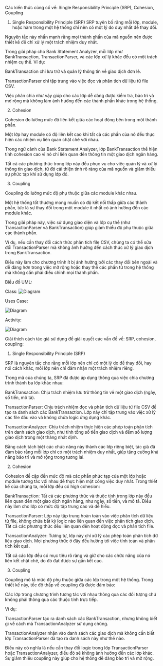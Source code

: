 Các kiến thức củng cố về: Single Responsibility Principle (SRP), Cohesion, Coupling

1. Single Responsibility Principle (SRP)
SRP tuyên bố rằng mỗi lớp, module, hoặc hàm trong một hệ thống chỉ nên có một lý do duy nhất để thay đổi.

Nguyên tắc này nhấn mạnh rằng mọi thành phần của mã nguồn nên được thiết kế để chỉ xử lý một trách nhiệm duy nhất.

Trong giải pháp cho Bank Statement Analyzer, mỗi lớp như BankTransaction, TransactionParser, và các lớp xử lý khác đều có một trách nhiệm cụ thể. Ví dụ:

BankTransaction chỉ lưu trữ và quản lý thông tin về giao dịch đơn lẻ.

TransactionParser chỉ tập trung vào việc đọc và phân tích dữ liệu từ file CSV.

Việc phân chia như vậy giúp cho các lớp dễ dàng được kiểm tra, bảo trì và mở rộng mà không làm ảnh hưởng đến các thành phần khác trong hệ thống.

2. Cohesion
   
Cohesion đo lường mức độ liên kết giữa các hoạt động bên trong một thành phần. 

Một lớp hay module có độ liên kết cao khi tất cả các phần của nó đều thực hiện các nhiệm vụ liên quan chặt chẽ với nhau.

Trong ngữ cảnh của Bank Statement Analyzer, lớp BankTransaction thể hiện tính cohesion cao vì nó chỉ liên quan đến thông tin một giao dịch ngân hàng. 

Tất cả các phương thức trong lớp này đều phục vụ cho việc quản lý và xử lý thông tin giao dịch, từ đó cải thiện tính rõ ràng của mã nguồn và giảm thiểu sự phức tạp khi sử dụng lớp đó.

3. Coupling

Coupling đo lường mức độ phụ thuộc giữa các module khác nhau. 

Một hệ thống tốt thường mong muốn có độ kết nối thấp giữa các thành phần, tức là sự thay đổi trong một module ít nhất có ảnh hưởng đến các module khác.

Trong giải pháp này, việc sử dụng giao diện và lớp cụ thể (như TransactionParser và BankTransaction) giúp giảm thiểu độ phụ thuộc giữa các thành phần. 

Ví dụ, nếu cần thay đổi cách thức phân tích file CSV, chúng ta có thể sửa đổi TransactionParser mà không ảnh hưởng đến cách thức xử lý giao dịch trong BankTransaction.

Điều này làm cho chương trình ít bị ảnh hưởng bởi các thay đổi bên ngoài và dễ dàng hơn trong việc mở rộng hoặc thay thế các phần tử trong hệ thống mà không cần phải điều chỉnh mọi thành phần.

Biểu đồ UML:

Class:
![Diagram](https://www.planttext.com/api/plantuml/png/b99BJiCm48RtESKiKwcvG5HLBMK94b8hzeDZWeLZHvx9WY9Ene8ZSGNyI5MB6gbuOSdp-EQV6Nz_Vcs8qV4qw4fe988RDAy7XuPGiB86tYlmfu4EMRPmw-_PW8ET3BVGsUb9duoT9E7K639RsBDJfeyUW5voIAuN6IHQjv4Jx1afnPzXmJtZFgfPQQRo0Hr9Dsi56CDpjt-idvMMfqHFk5F4gryDhel0hK7zTioGNix1CkgQpq7q1x7GIkRUnNQlm2nXi8PVMb265_7EjOnPA5s74sbX2LUUHIeW_89wwzHH_hU81z_Zk4eJNvPZuiGlbzSqwulFru9mqekXghIRSWOcDrKRQRhmhty0003__mC0)

Uses Case:

![Diagram](https://www.planttext.com/api/plantuml/png/UhzxlqDnIM9HIMbk3bTYSab-aK9eSMeH5nU8LD3LjLFG24fDJ548AKhCAmRAP-Rd5MiYIJedvYINvYIMf2g4v9Savg18vPVcbU3Kw9QP1pGrlm2FoIMfwVb5cLMf2i45gNafcNdfcbmEG0R8fG00003__mC0)

Activity:

![Diagram](https://www.planttext.com/api/plantuml/png/L8un3i8m34NtdCBdA4j5gsv8gAtOhSOg4SQ9OcU0gp5m9Av0sWcsh_-UllxdzMxLC5kvizk3QqP23qDWWcww75npngm4FHg2HJYYtEQCehXOY59vXxmKHYEOeo5lJInYy6Cf185J5BjMEWJnLKr_mhvZjCOSdWHJ8l51rjhsGHFZ0qRImbOzjPXSM_bs-Gi00F__0m00)

Giải thích cách tác giả sử dụng để giải quyết các vấn đề về: SRP, cohesion, coupling:

1. Single Responsibility Principle (SRP)

SRP là nguyên tắc cho rằng mỗi lớp nên chỉ có một lý do để thay đổi, hay nói cách khác, mỗi lớp nên chỉ đảm nhận một trách nhiệm riêng.

Trong mã của chúng ta, SRP đã được áp dụng thông qua việc chia chương trình thành ba lớp khác nhau:

BankTransaction: Chịu trách nhiệm lưu trữ thông tin về một giao dịch (ngày, số tiền, mô tả).

TransactionParser: Chịu trách nhiệm đọc và phân tích dữ liệu từ file CSV để tạo ra danh sách các BankTransaction. Lớp này chỉ tập trung vào việc xử lý các file đầu vào và không chứa logic ứng dụng khác.

TransactionAnalyzer: Chịu trách nhiệm thực hiện các phép toán phân tích trên danh sách giao dịch, như tính tổng số tiền giao dịch và đếm số lượng giao dịch trong một tháng nhất định.

Bằng cách tách biệt các chức năng này thành các lớp riêng biệt, tác giả đã đảm bảo rằng mỗi lớp chỉ có một trách nhiệm duy nhất, giúp tăng cường khả năng bảo trì và mở rộng trong tương lai.

2. Cohesion

Cohesion đề cập đến mức độ mà các phần phức tạp của một lớp hoặc module tương tác với nhau để thực hiện một công việc duy nhất. Trong thiết kế của chúng ta, mỗi lớp đều có high cohesion:

BankTransaction: Tất cả các phương thức và thuộc tính trong lớp này đều liên quan đến một giao dịch ngân hàng, như ngày, số tiền, và mô tả. Điều này làm cho lớp có mức độ tập trung cao và dễ hiểu.

TransactionParser: Lớp này tập trung hoàn toàn vào việc phân tích dữ liệu từ file, không chứa bất kỳ logic nào liên quan đến việc phân tích giao dịch. Tất cả các phương thức đều liên quan đến hoạt động đọc và phân tích file.

TransactionAnalyzer: Tương tự, lớp này chỉ xử lý các phép toán phân tích dữ liệu giao dịch. Mọi phương thức ở đây đều hướng tới việc tính toán và phân tích kết quả.

Tất cả các lớp đều có mục tiêu rõ ràng và giữ cho các chức năng của nó liên kết chặt chẽ, do đó đạt được sự gắn kết cao.

3. Coupling

Coupling mô tả mức độ phụ thuộc giữa các lớp trong một hệ thống. Trong thiết kế này, tốc độ thấp về coupling đã được đảm bảo:

Các lớp trong chương trình tương tác với nhau thông qua các đối tượng chứ không phải thông qua các thuộc tính trực tiếp. 

Ví dụ:

TransactionParser tạo ra danh sách các BankTransaction, nhưng không biết gì về cách mà TransactionAnalyzer sử dụng chúng.

TransactionAnalyzer nhận vào danh sách các giao dịch mà không cần biết lớp TransactionParser đã tạo ra danh sách này như thế nào.

Điều này có nghĩa là nếu cần thay đổi logic trong lớp TransactionParser hoặc TransactionAnalyzer, điều đó sẽ không ảnh hưởng đến các lớp khác. Sự giảm thiểu coupling này giúp cho hệ thống dễ dàng bảo trì và mở rộng.
